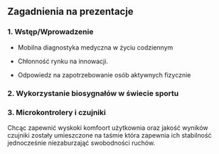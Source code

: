 ## Zagadnienia na prezentacje


### 1. Wstęp/Wprowadzenie
* Mobilna diagnostyka medyczna w życiu codziennym 

* Chłonność rynku na innowacji.

* Odpowiedz na zapotrzebowanie osób aktywnych fizycznie 

### 2. Wykorzystanie biosygnałów w świecie sportu 

### 3. Microkontrolery i czujniki 

Chcąc zapewnić wyskoki komfoort użytkownia oraz jakość wyników czujniki zostały umieszczone na taśmie która zapewnia ich stabilność jednocześnie niezaburzająć swobodności ruchów.
